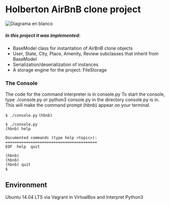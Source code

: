 # Holberton AirBnB clone project #

![Diagrama en blanco](https://user-images.githubusercontent.com/60363879/108719035-1434ae00-74ed-11eb-8240-e76ac30caf0f.png)

##### In this project it was implemented: #####

- BaseModel class for instantation of AirBnB clone objects
- User, State, City, Place, Amenity, Review subclasses that inherit from BaseModel
- Serialization/deserialization of instances
- A storage engine for the project: FileStorage

### The Console ###
The code for the command interpreter is in console.py
To start the console, type ./console.py or python3 console.py in the directory console.py is in. This will make the command prompt (hbnb) appear on your terminal.

`
$ ./console.py
`
`
(hbnb)
`

```
$ ./console.py
(hbnb) help

Documented commands (type help <topic>):
========================================
EOF  help  quit

(hbnb) 
(hbnb) 
(hbnb) quit
$
```

## Environment

Ubuntu 14.04 LTS via Vagrant in VirtualBox and Interpret Python3


